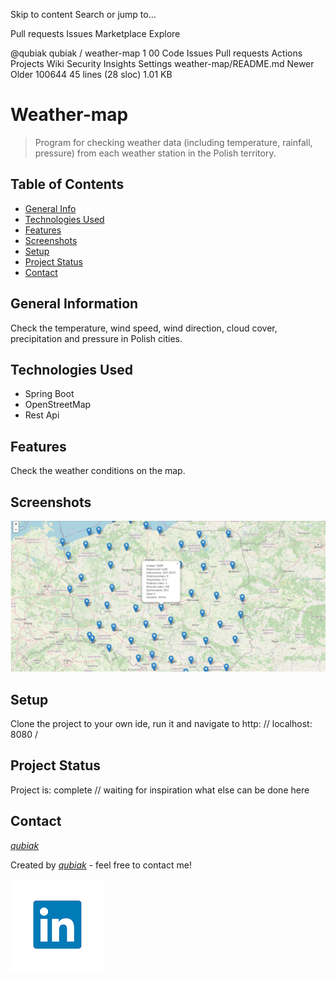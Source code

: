 Skip to content
Search or jump to…

Pull requests
Issues
Marketplace
Explore
 
@qubiak 
qubiak
/
weather-map
1
00
Code
Issues
Pull requests
Actions
Projects
Wiki
Security
Insights
Settings
weather-map/README.md 
Newer           Older
 100644  45 lines (28 sloc)  1.01 KB

# Weather-map	
> Program for checking weather data (including temperature, rainfall, pressure) from each weather station in the Polish territory.
## Table of Contents
* [General Info](#general-information)
* [Technologies Used](#technologies-used)
* [Features](#features)
* [Screenshots](#screenshots)
* [Setup](#setup)
* [Project Status](#project-status)
* [Contact](#contact)


## General Information
Check the temperature, wind speed, wind direction, cloud cover, precipitation and pressure in Polish cities.


## Technologies Used
- Spring Boot
- OpenStreetMap
- Rest Api


## Features
Check the weather conditions on the map.


## Screenshots
![Example screenshot](./img/screenshot.png)


## Setup
Clone the project to your own ide, run it and navigate to http: // localhost: 8080 /


## Project Status
Project is: complete 
// waiting for inspiration what else can be done here


## Contact

<a href="www.linkedin.com/in/bartłomiej-kubiak-94283a194" target="_blank">_qubiak_</a>

Created by [_qubiak_](www.linkedin.com/in/bartłomiej-kubiak-94283a194) - feel free to contact me!

![Example screenshot](./img/linkedin.png)
